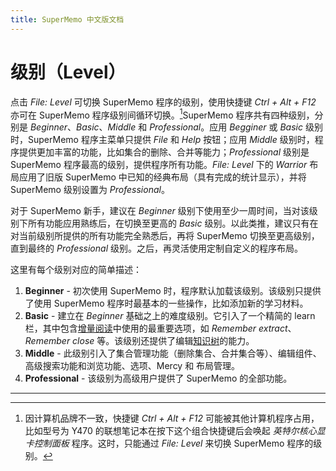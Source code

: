 ```yaml
---
title: SuperMemo 中文版文档
---
```


# 级别（Level）

点击 *File: Level* 可切换 SuperMemo 程序的级别，使用快捷键 *Ctrl + Alt + F12* 亦可在 SuperMemo 程序级别间循环切换。[^1]SuperMemo 程序共有四种级别，分别是 *Beginner*、*Basic*、*Middle* 和 *Professional*。应用 *Begginer* 或 *Basic* 级别时，SuperMemo 程序主菜单只提供 *File* 和 *Help* 按钮；应用 *Middle* 级别时，程序提供更加丰富的功能，比如集合的删除、合并等能力；*Professional* 级别是 SuperMemo 程序最高的级别，提供程序所有功能。*File: Level* 下的 *Warrior* 布局应用了旧版 SuperMemo 中已知的经典布局（具有完成的统计显示），并将 SuperMemo 级别设置为 *Professional*。

对于 SuperMemo 新手，建议在 *Beginner* 级别下使用至少一周时间，当对该级别下所有功能应用熟练后，在切换至更高的 *Basic* 级别。以此类推，建议只有在对当前级别所提供的所有功能完全熟悉后，再将 SuperMemo 切换至更高级别，直到最终的 *Professional* 级别。之后，再灵活使用定制自定义的程序布局。

这里有每个级别对应的简单描述：

1. **Beginner** - 初次使用 SuperMemo 时，程序默认加载该级别。该级别只提供了使用 SuperMemo 程序时最基本的一些操作，比如添加新的学习材料。
2. **Basic** - 建立在 *Beginner* 基础之上的难度级别。它引入了一个精简的 learn 栏，其中包含[增量阅读](/)中使用的最重要选项，如 *Remember extract*、*Remember close* 等。该级别还提供了编辑[知识树](/)的能力。
3. **Middle** - 此级别引入了集合管理功能（删除集合、合并集合等）、编辑组件、高级搜索功能和浏览功能、选项、Mercy 和 布局管理。
4. **Professional** - 该级别为高级用户提供了 SuperMemo 的全部功能。

----

[^1]: 因计算机品牌不一致，快捷键 *Ctrl + Alt + F12* 可能被其他计算机程序占用，比如型号为 Y470 的联想笔记本在按下这个组合快捷键后会唤起 *英特尔核心显卡控制面板* 程序。这时，只能通过 *File: Level* 来切换 SuperMemo 程序的级别。

